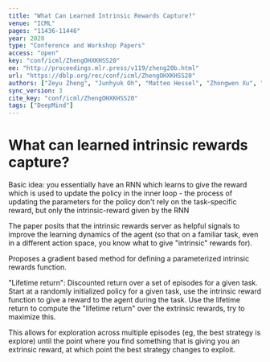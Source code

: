 ```yaml
---
title: "What Can Learned Intrinsic Rewards Capture?"
venue: "ICML"
pages: "11436-11446"
year: 2020
type: "Conference and Workshop Papers"
access: "open"
key: "conf/icml/ZhengOHXKHSS20"
ee: "http://proceedings.mlr.press/v119/zheng20b.html"
url: "https://dblp.org/rec/conf/icml/ZhengOHXKHSS20"
authors: ["Zeyu Zheng", "Junhyuk Oh", "Matteo Hessel", "Zhongwen Xu", "Manuel Kroiss", "Hado van Hasselt", "David Silver", "Satinder Singh"]
sync_version: 3
cite_key: "conf/icml/ZhengOHXKHSS20"
tags: ["DeepMind"]
---
```

# What can learned intrinsic rewards capture?

Basic idea: you essentially have an RNN which learns to give the reward which is used to update the policy in the inner loop -
the process of updating the parameters for the policy don't rely on the task-specific reward, but only the
intrinsic-reward given by the RNN

The paper posits that the intrinsic rewards server as helpful signals to improve the learning
dynamics of the agent (so that on a familiar task, even in a different action space, you
know what to give "intrinsic" rewards for).

Proposes a gradient based method for defining a parameterized intrinsic rewards function.

"Lifetime return": Discounted return over a set of episodes for a given task. Start at
a randomly initialized policy for a given task, use the intrinsic reward function to give
a reward to the agent during the task. Use the lifetime return to compute
the "lifetime return" over the extrinsic rewards, try to maximize this.

This allows for exploration across multiple episodes (eg, the best strategy is explore) until
the point where you find something that is giving you an extrinsic reward, at which point
the best strategy changes to exploit.